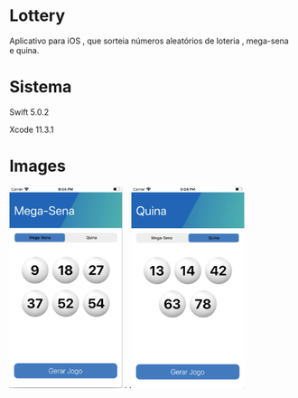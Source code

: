 # Lottery
Aplicativo para iOS , que sorteia números aleatórios de loteria , mega-sena e quina. 
# Sistema

Swift 5.0.2

Xcode 11.3.1
# Images
<img src="ScreenShots/Mega-Sena.png" width="200"> .        .<img src="ScreenShots/Quina.png" width="200">

